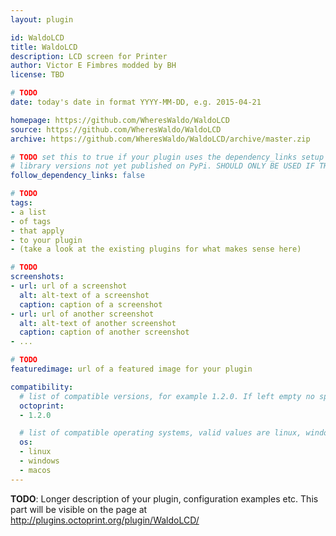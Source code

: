```yaml
---
layout: plugin

id: WaldoLCD
title: WaldoLCD
description: LCD screen for Printer
author: Victor E Fimbres modded by BH
license: TBD

# TODO
date: today's date in format YYYY-MM-DD, e.g. 2015-04-21

homepage: https://github.com/WheresWaldo/WaldoLCD
source: https://github.com/WheresWaldo/WaldoLCD
archive: https://github.com/WheresWaldo/WaldoLCD/archive/master.zip

# TODO set this to true if your plugin uses the dependency_links setup parameter to include
# library versions not yet published on PyPi. SHOULD ONLY BE USED IF THERE IS NO OTHER OPTION!
follow_dependency_links: false

# TODO
tags:
- a list
- of tags
- that apply
- to your plugin
- (take a look at the existing plugins for what makes sense here)

# TODO
screenshots:
- url: url of a screenshot
  alt: alt-text of a screenshot
  caption: caption of a screenshot
- url: url of another screenshot
  alt: alt-text of another screenshot
  caption: caption of another screenshot
- ...

# TODO
featuredimage: url of a featured image for your plugin

compatibility:
  # list of compatible versions, for example 1.2.0. If left empty no specific version requirement will be assumed
  octoprint:
  - 1.2.0

  # list of compatible operating systems, valid values are linux, windows, macos, leaving empty defaults to all
  os:
  - linux
  - windows
  - macos
---
```


**TODO**: Longer description of your plugin, configuration examples etc. This part will be visible on the page at
http://plugins.octoprint.org/plugin/WaldoLCD/
